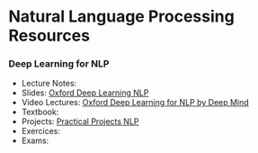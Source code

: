 # Natural Language Processing Resources

### Deep Learning for NLP

- Lecture Notes:
- Slides: [Oxford Deep Learning NLP](https://github.com/oxford-cs-deepnlp-2017/lectures)
- Video Lectures: [Oxford Deep Learning for NLP by Deep Mind](https://www.youtube.com/playlist?list=PL613dYIGMXoZBtZhbyiBqb0QtgK6oJbpm)
- Textbook:
- Projects: [Practical Projects NLP](https://github.com/oxford-cs-deepnlp-2017)
- Exercices:
- Exams:
